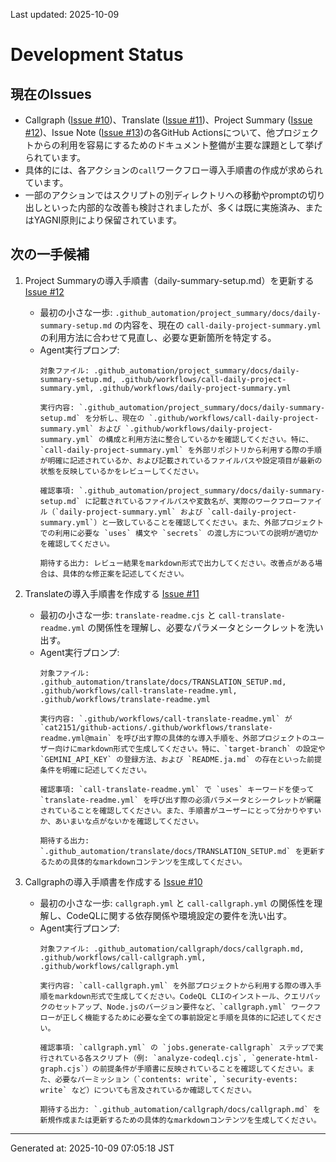 Last updated: 2025-10-09

# Development Status

## 現在のIssues
- Callgraph ([Issue #10](../issue-notes/10.md))、Translate ([Issue #11](../issue-notes/11.md))、Project Summary ([Issue #12](../issue-notes/12.md))、Issue Note ([Issue #13](../issue-notes/13.md))の各GitHub Actionsについて、他プロジェクトからの利用を容易にするためのドキュメント整備が主要な課題として挙げられています。
- 具体的には、各アクションの`call`ワークフロー導入手順書の作成が求められています。
- 一部のアクションではスクリプトの別ディレクトリへの移動やpromptの切り出しといった内部的な改善も検討されましたが、多くは既に実施済み、またはYAGNI原則により保留されています。

## 次の一手候補
1. Project Summaryの導入手順書（daily-summary-setup.md）を更新する [Issue #12](../issue-notes/12.md)
   - 最初の小さな一歩: `.github_automation/project_summary/docs/daily-summary-setup.md` の内容を、現在の `call-daily-project-summary.yml` の利用方法に合わせて見直し、必要な更新箇所を特定する。
   - Agent実行プロンプ:
     ```
     対象ファイル: .github_automation/project_summary/docs/daily-summary-setup.md, .github/workflows/call-daily-project-summary.yml, .github/workflows/daily-project-summary.yml

     実行内容: `.github_automation/project_summary/docs/daily-summary-setup.md` を分析し、現在の `.github/workflows/call-daily-project-summary.yml` および `.github/workflows/daily-project-summary.yml` の構成と利用方法に整合しているかを確認してください。特に、`call-daily-project-summary.yml` を外部リポジトリから利用する際の手順が明確に記述されているか、および記載されているファイルパスや設定項目が最新の状態を反映しているかをレビューしてください。

     確認事項: `.github_automation/project_summary/docs/daily-summary-setup.md` に記載されているファイルパスや変数名が、実際のワークフローファイル（`daily-project-summary.yml` および `call-daily-project-summary.yml`）と一致していることを確認してください。また、外部プロジェクトでの利用に必要な `uses` 構文や `secrets` の渡し方についての説明が適切かを確認してください。

     期待する出力: レビュー結果をmarkdown形式で出力してください。改善点がある場合は、具体的な修正案を記述してください。
     ```

2. Translateの導入手順書を作成する [Issue #11](../issue-notes/11.md)
   - 最初の小さな一歩: `translate-readme.cjs` と `call-translate-readme.yml` の関係性を理解し、必要なパラメータとシークレットを洗い出す。
   - Agent実行プロンプ:
     ```
     対象ファイル: .github_automation/translate/docs/TRANSLATION_SETUP.md, .github/workflows/call-translate-readme.yml, .github/workflows/translate-readme.yml

     実行内容: `.github/workflows/call-translate-readme.yml` が `cat2151/github-actions/.github/workflows/translate-readme.yml@main` を呼び出す際の具体的な導入手順を、外部プロジェクトのユーザー向けにmarkdown形式で生成してください。特に、`target-branch` の設定や `GEMINI_API_KEY` の登録方法、および `README.ja.md` の存在といった前提条件を明確に記述してください。

     確認事項: `call-translate-readme.yml` で `uses` キーワードを使って `translate-readme.yml` を呼び出す際の必須パラメータとシークレットが網羅されていることを確認してください。また、手順書がユーザーにとって分かりやすいか、あいまいな点がないかを確認してください。

     期待する出力: `.github_automation/translate/docs/TRANSLATION_SETUP.md` を更新するための具体的なmarkdownコンテンツを生成してください。
     ```

3. Callgraphの導入手順書を作成する [Issue #10](../issue-notes/10.md)
   - 最初の小さな一歩: `callgraph.yml` と `call-callgraph.yml` の関係性を理解し、CodeQLに関する依存関係や環境設定の要件を洗い出す。
   - Agent実行プロンプ:
     ```
     対象ファイル: .github_automation/callgraph/docs/callgraph.md, .github/workflows/call-callgraph.yml, .github/workflows/callgraph.yml

     実行内容: `call-callgraph.yml` を外部プロジェクトから利用する際の導入手順をmarkdown形式で生成してください。CodeQL CLIのインストール、クエリパックのセットアップ、Node.jsのバージョン要件など、`callgraph.yml` ワークフローが正しく機能するために必要な全ての事前設定と手順を具体的に記述してください。

     確認事項: `callgraph.yml` の `jobs.generate-callgraph` ステップで実行されている各スクリプト（例: `analyze-codeql.cjs`, `generate-html-graph.cjs`）の前提条件が手順書に反映されていることを確認してください。また、必要なパーミッション（`contents: write`, `security-events: write` など）についても言及されているか確認してください。

     期待する出力: `.github_automation/callgraph/docs/callgraph.md` を新規作成または更新するための具体的なmarkdownコンテンツを生成してください。
     ```

---
Generated at: 2025-10-09 07:05:18 JST
